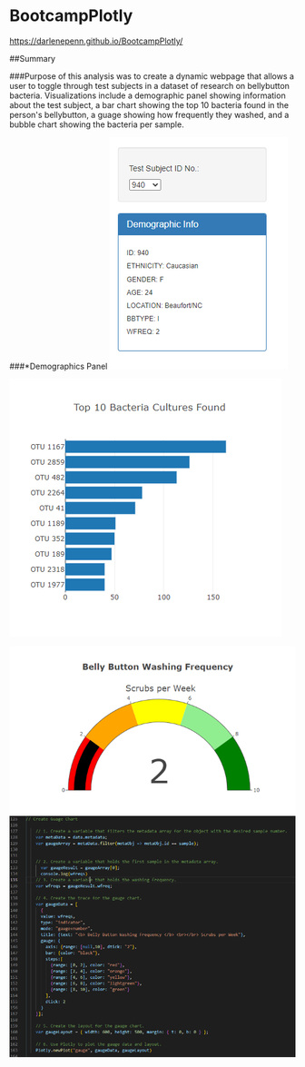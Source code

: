 # BootcampPlotly

https://darlenepenn.github.io/BootcampPlotly/

##Summary

###Purpose of this analysis was to create a dynamic webpage that allows a user to toggle through test subjects in a dataset of research on bellybutton bacteria.  Visualizations include a demographic panel showing information about the test subject, a bar chart showing the top 10 bacteria found in the person's bellybutton, a guage showing how frequently they washed, and a bubble chart showing the bacteria per sample. 

###*Demographics Panel
![Demographics Panel](/images/MetaDataPanel.PNG)

![Bar Chart](/images/BarChart.PNG)

![Gauge Chart](/images/GaugeChart.PNG)
![Corresponding Code](/images/GaugeChartCode.PNG)
